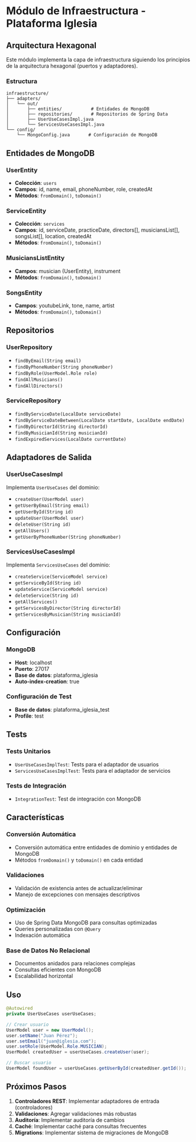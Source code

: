# Módulo de Infraestructura - Plataforma Iglesia

## Arquitectura Hexagonal

Este módulo implementa la capa de infraestructura siguiendo los principios de la arquitectura hexagonal (puertos y adaptadores).

### Estructura

```
infraestructure/
├── adapters/
│   └── out/
│       ├── entities/           # Entidades de MongoDB
│       ├── repositories/       # Repositorios de Spring Data
│       ├── UserUseCasesImpl.java
│       └── ServicesUseCasesImpl.java
└── config/
    └── MongoConfig.java       # Configuración de MongoDB
```

## Entidades de MongoDB

### UserEntity
- **Colección**: `users`
- **Campos**: id, name, email, phoneNumber, role, createdAt
- **Métodos**: `fromDomain()`, `toDomain()`

### ServiceEntity
- **Colección**: `services`
- **Campos**: id, serviceDate, practiceDate, directors[], musiciansList[], songsList[], location, createdAt
- **Métodos**: `fromDomain()`, `toDomain()`

### MusiciansListEntity
- **Campos**: musician (UserEntity), instrument
- **Métodos**: `fromDomain()`, `toDomain()`

### SongsEntity
- **Campos**: youtubeLink, tone, name, artist
- **Métodos**: `fromDomain()`, `toDomain()`

## Repositorios

### UserRepository
- `findByEmail(String email)`
- `findByPhoneNumber(String phoneNumber)`
- `findByRole(UserModel.Role role)`
- `findAllMusicians()`
- `findAllDirectors()`

### ServiceRepository
- `findByServiceDate(LocalDate serviceDate)`
- `findByServiceDateBetween(LocalDate startDate, LocalDate endDate)`
- `findByDirectorId(String directorId)`
- `findByMusicianId(String musicianId)`
- `findExpiredServices(LocalDate currentDate)`

## Adaptadores de Salida

### UserUseCasesImpl
Implementa `UserUseCases` del dominio:
- `createUser(UserModel user)`
- `getUserByEmail(String email)`
- `getUserById(String id)`
- `updateUser(UserModel user)`
- `deleteUser(String id)`
- `getAllUsers()`
- `getUserByPhoneNumber(String phoneNumber)`

### ServicesUseCasesImpl
Implementa `ServicesUseCases` del dominio:
- `createService(ServiceModel service)`
- `getServiceById(String id)`
- `updateService(ServiceModel service)`
- `deleteService(String id)`
- `getAllServices()`
- `getServicesByDirector(String directorId)`
- `getServicesByMusician(String musicianId)`

## Configuración

### MongoDB
- **Host**: localhost
- **Puerto**: 27017
- **Base de datos**: plataforma_iglesia
- **Auto-index-creation**: true

### Configuración de Test
- **Base de datos**: plataforma_iglesia_test
- **Profile**: test

## Tests

### Tests Unitarios
- `UserUseCasesImplTest`: Tests para el adaptador de usuarios
- `ServicesUseCasesImplTest`: Tests para el adaptador de servicios

### Tests de Integración
- `IntegrationTest`: Test de integración con MongoDB

## Características

### Conversión Automática
- Conversión automática entre entidades de dominio y entidades de MongoDB
- Métodos `fromDomain()` y `toDomain()` en cada entidad

### Validaciones
- Validación de existencia antes de actualizar/eliminar
- Manejo de excepciones con mensajes descriptivos

### Optimización
- Uso de Spring Data MongoDB para consultas optimizadas
- Queries personalizadas con `@Query`
- Indexación automática

### Base de Datos No Relacional
- Documentos anidados para relaciones complejas
- Consultas eficientes con MongoDB
- Escalabilidad horizontal

## Uso

```java
@Autowired
private UserUseCases userUseCases;

// Crear usuario
UserModel user = new UserModel();
user.setName("Juan Pérez");
user.setEmail("juan@iglesia.com");
user.setRole(UserModel.Role.MUSICIAN);
UserModel createdUser = userUseCases.createUser(user);

// Buscar usuario
UserModel foundUser = userUseCases.getUserById(createdUser.getId());
```

## Próximos Pasos

1. **Controladores REST**: Implementar adaptadores de entrada (controladores)
2. **Validaciones**: Agregar validaciones más robustas
3. **Auditoría**: Implementar auditoría de cambios
4. **Caché**: Implementar caché para consultas frecuentes
5. **Migrations**: Implementar sistema de migraciones de MongoDB 